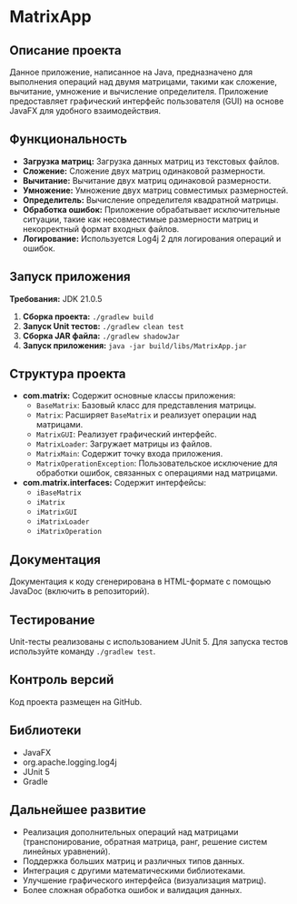 # MatrixApp

## Описание проекта

Данное приложение, написанное на Java, предназначено для выполнения операций над двумя матрицами, такими как сложение, вычитание, умножение и вычисление определителя.  Приложение предоставляет графический интерфейс пользователя (GUI) на основе JavaFX для удобного взаимодействия.

## Функциональность

* **Загрузка матриц:**  Загрузка данных матриц из текстовых файлов.
* **Сложение:** Сложение двух матриц одинаковой размерности.
* **Вычитание:** Вычитание двух матриц одинаковой размерности.
* **Умножение:** Умножение двух матриц совместимых размерностей.
* **Определитель:** Вычисление определителя квадратной матрицы.
* **Обработка ошибок:**  Приложение обрабатывает исключительные ситуации, такие как несовместимые размерности матриц и некорректный формат входных файлов.
* **Логирование:**  Используется Log4j 2 для логирования операций и ошибок.

## Запуск приложения

**Требования:** JDK 21.0.5

1. **Сборка проекта:** `./gradlew build`
2. **Запуск Unit тестов:** `./gradlew clean test`
3. **Сборка JAR файла:** `./gradlew shadowJar`
4. **Запуск приложения:** `java -jar build/libs/MatrixApp.jar`



## Структура проекта

* **com.matrix:** Содержит основные классы приложения:
    * `BaseMatrix`: Базовый класс для представления матрицы.
    * `Matrix`:  Расширяет `BaseMatrix` и реализует операции над матрицами.
    * `MatrixGUI`:  Реализует графический интерфейс.
    * `MatrixLoader`: Загружает матрицы из файлов.
    * `MatrixMain`:  Содержит точку входа приложения.
    * `MatrixOperationException`:  Пользовательское исключение для обработки ошибок, связанных с операциями над матрицами.
* **com.matrix.interfaces:** Содержит интерфейсы:
    * `iBaseMatrix`
    * `iMatrix`
    * `iMatrixGUI`
    * `iMatrixLoader`
    * `iMatrixOperation`

##  Документация

Документация к коду сгенерирована в HTML-формате с помощью JavaDoc (включить в репозиторий).


## Тестирование

Unit-тесты реализованы с использованием JUnit 5.  Для запуска тестов используйте команду `./gradlew test`.

## Контроль версий

Код проекта размещен на GitHub.


## Библиотеки

* JavaFX
* org.apache.logging.log4j
* JUnit 5
* Gradle


## Дальнейшее развитие

* Реализация дополнительных операций над матрицами (транспонирование, обратная матрица, ранг, решение систем линейных уравнений).
* Поддержка больших матриц и различных типов данных.
* Интеграция с другими математическими библиотеками.
* Улучшение графического интерфейса (визуализация матриц).
* Более сложная обработка ошибок и валидация данных.
